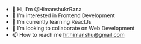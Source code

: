 - 👋 Hi, I’m @HimanshukrRana
- 👀 I’m interested in Frontend Development
- 🌱 I’m currently learning ReactJs
- 💞️ I’m looking to collaborate on Web Development
- 📫 How to reach me hr.himanshu@gmail.com

<!---
HimanshukrRana/HimanshukrRana is a ✨ special ✨ repository because its `README.md` (this file) appears on your GitHub profile.
You can click the Preview link to take a look at your changes.
--->

